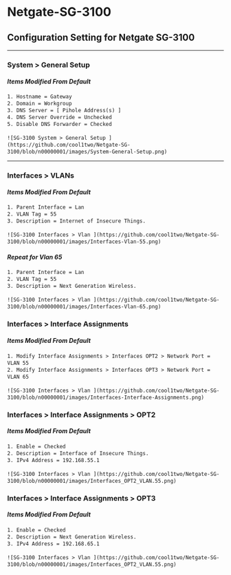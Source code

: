 # Netgate-SG-3100


## Configuration Setting for Netgate SG-3100

--- 

### **System > General Setup**

#### *Items Modified From Default*

    1. Hostname = Gateway
    2. Domain = Workgroup
    3. DNS Server = [ Pihole Address(s) ]
    4. DNS Server Override = Unchecked
    5. Disable DNS Forwarder = Checked

    ![SG-3100 System > General Setup ](https://github.com/cool1two/Netgate-SG-3100/blob/n00000001/images/System-General-Setup.png)

---

### **Interfaces > VLANs**

#### *Items Modified From Default*

    1. Parent Interface = Lan
    2. VLAN Tag = 55
    3. Description = Internet of Insecure Things.

    ![SG-3100 Interfaces > Vlan ](https://github.com/cool1two/Netgate-SG-3100/blob/n00000001/images/Interfaces-Vlan-55.png)

#### *Repeat for Vlan 65*

    1. Parent Interface = Lan
    2. VLAN Tag = 55
    3. Description = Next Generation Wireless.

    ![SG-3100 Interfaces > Vlan ](https://github.com/cool1two/Netgate-SG-3100/blob/n00000001/images/Interfaces-Vlan-65.png)

### **Interfaces > Interface Assignments**

#### *Items Modified From Default*

    1. Modify Interface Assignments > Interfaces OPT2 > Network Port = VLAN 55
    2. Modify Interface Assignments > Interfaces OPT3 > Network Port = VLAN 65

    ![SG-3100 Interfaces > Vlan ](https://github.com/cool1two/Netgate-SG-3100/blob/n00000001/images/Interfaces-Interface-Assignments.png)

### **Interfaces > Interface Assignments > OPT2**

#### *Items Modified From Default*

    1. Enable = Checked
    2. Description = Interface of Insecure Things.
    3. IPv4 Address = 192.168.55.1

    ![SG-3100 Interfaces > Vlan ](https://github.com/cool1two/Netgate-SG-3100/blob/n00000001/images/Interfaces_OPT2_VLAN.55.png)

### **Interfaces > Interface Assignments > OPT3**

#### *Items Modified From Default*

    1. Enable = Checked
    2. Description = Next Generation Wireless.
    3. IPv4 Address = 192.168.65.1

    ![SG-3100 Interfaces > Vlan ](https://github.com/cool1two/Netgate-SG-3100/blob/n00000001/images/Interfaces_OPT2_VLAN.55.png)